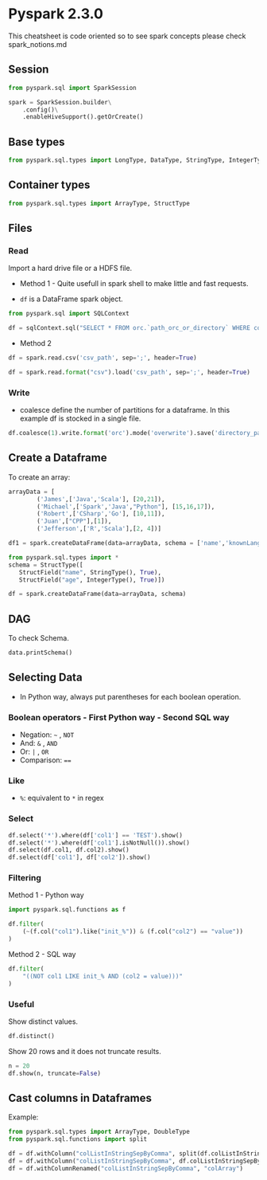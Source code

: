 # Pyspark 2.3.0

This cheatsheet is code oriented so to see spark concepts please check spark_notions.md

## Session

```python
from pyspark.sql import SparkSession

spark = SparkSession.builder\
    .config()\
    .enableHiveSupport().getOrCreate()
```

## Base types

```python
from pyspark.sql.types import LongType, DataType, StringType, IntegerType
```

## Container types

```python
from pyspark.sql.types import ArrayType, StructType

```

## Files

### Read

Import a hard drive file or a HDFS file.

- Method 1 - Quite usefull in spark shell to make little and fast requests.

* `df` is a DataFrame spark object.

```python
from pyspark.sql import SQLContext

df = sqlContext.sql("SELECT * FROM orc.`path_orc_or_directory` WHERE col1 = 'value1' limit 500")
```

- Method 2

```python
df = spark.read.csv('csv_path', sep=';', header=True)
```

```python
df = spark.read.format("csv").load('csv_path', sep=';', header=True)
```

### Write

* coalesce define the number of partitions for a dataframe. In this example df is stocked in a single file.

```python
df.coalesce(1).write.format('orc').mode('overwrite').save('directory_path')
```

## Create a Dataframe

To create an array:

```python
arrayData = [
        ('James',['Java','Scala'], [20,21]),
        ('Michael',['Spark','Java',"Python"], [15,16,17]),
        ('Robert',['CSharp','Go'], [10,11]),
        ('Juan',["CPP"],[1]),
        ('Jefferson',['R','Scala'],[2, 4])]

df1 = spark.createDataFrame(data=arrayData, schema = ['name','knownLanguages','properties'])

```

```python
from pyspark.sql.types import *
schema = StructType([
   StructField("name", StringType(), True),
   StructField("age", IntegerType(), True)])

df = spark.createDataFrame(data=arrayData, schema)
```

## DAG

To check Schema.

```python
data.printSchema()
```

## Selecting Data

* In Python way, always put parentheses for each boolean operation.

### Boolean operators - First Python way - Second SQL way

* Negation: `~` , `NOT`
* And: `&` , `AND`
* Or: `|` , `OR`
* Comparison: `==`

### Like

* `%`: equivalent to `*` in regex

### Select

```python
df.select('*').where(df['col1'] == 'TEST').show()
df.select('*').where(df['col1'].isNotNull()).show()
df.select(df.col1, df.col2).show()
df.select(df['col1'], df['col2']).show()
```

### Filtering

Method 1 - Python way

```python
import pyspark.sql.functions as f

df.filter(
    (~(f.col("col1").like("init_%")) & (f.col("col2") == "value"))
)
```

Method 2 - SQL way

```python
df.filter(
    "((NOT col1 LIKE init_% AND (col2 = value)))"
)
```

### Useful

Show distinct values.

```python
df.distinct()
```

Show 20 rows and it does not truncate results.

```python
n = 20
df.show(n, truncate=False)
```

## Cast columns in Dataframes

Example:

```python
from pyspark.sql.types import ArrayType, DoubleType
from pyspark.sql.functions import split

df = df.withColumn("colListInStringSepByComma", split(df.colListInStringSepByComma, ","))
df = df.withColumn("colListInStringSepByComma", df.colListInStringSepByComma.cast(ArrayType(DoubleType()))) 
df = df.withColumnRenamed("colListInStringSepByComma", "colArray")
```

